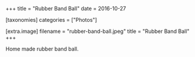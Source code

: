 +++
title = "Rubber Band Ball"
date = 2016-10-27

[taxonomies]
categories = ["Photos"]

[extra.image]
filename = "rubber-band-ball.jpeg"
title = "Rubber Band Ball"
+++

Home made rubber band ball.
